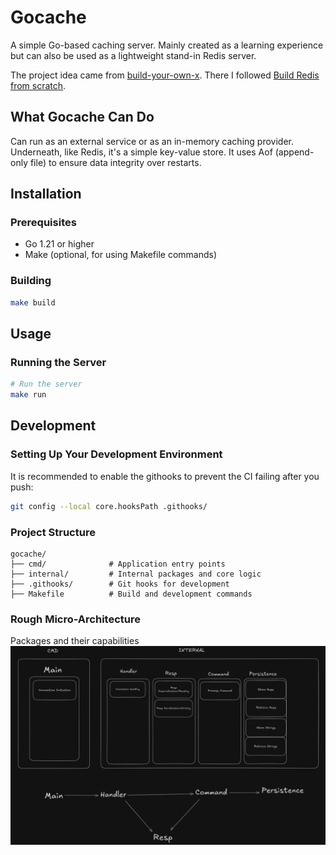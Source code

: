 # Gocache

A simple Go-based caching server. Mainly created as a learning experience but can also be used as a lightweight stand-in Redis server.

The project idea came from [build-your-own-x](https://github.com/codecrafters-io/build-your-own-x). There I followed [Build Redis from scratch](https://www.build-redis-from-scratch.dev/en/introduction).

## What Gocache Can Do
Can run as an external service or as an in-memory caching provider. Underneath, like Redis, it's a simple key-value store. It uses Aof (append-only file) to ensure data integrity over restarts.

## Installation
### Prerequisites

- Go 1.21 or higher
- Make (optional, for using Makefile commands)

### Building
```bash
make build
```

## Usage
### Running the Server
```bash
# Run the server
make run
```

## Development
### Setting Up Your Development Environment
It is recommended to enable the githooks to prevent the CI failing after you push:

```bash
git config --local core.hooksPath .githooks/
```

### Project Structure
```
gocache/
├── cmd/              # Application entry points
├── internal/         # Internal packages and core logic
├── .githooks/        # Git hooks for development
├── Makefile          # Build and development commands
```

### Rough Micro-Architecture
Packages and their capabilities
![](.github/architecture.png)

